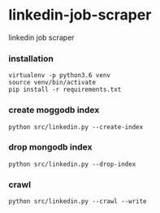 # linkedin-job-scraper
linkedin job scraper

### installation
```
virtualenv -p python3.6 venv
source venv/bin/activate
pip install -r requirements.txt
```

### create moggodb index
```
python src/linkedin.py --create-index
```

### drop mongodb index
```
python src/linkedin.py --drop-index
```

### crawl
```
python src/linkedin.py --crawl --write
```
